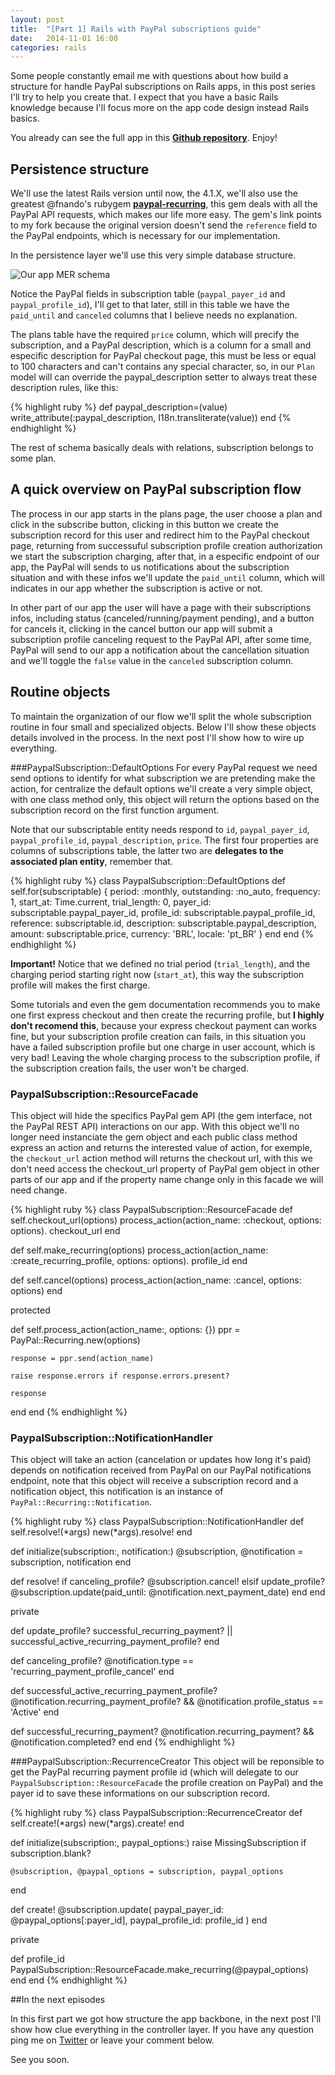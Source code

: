 ```yaml
---
layout: post
title:  "[Part 1] Rails with PayPal subscriptions guide"
date:   2014-11-01 16:00
categories: rails
---
```


Some people constantly email me with questions about how build a structure for handle PayPal subscriptions on Rails apps, in this post series I'll try to help you create that. I expect that you have a basic Rails knowledge because I'll focus more on the app code design instead Rails basics.

You already can see the full app in this **[Github repository](https://github.com/samuelsimoes/rails-paypal-subscriptions-sample)**. Enjoy!

## Persistence structure

We'll use the latest Rails version until now, the 4.1.X, we'll also use the greatest @fnando's rubygem **[paypal-recurring](https://github.com/samuelsimoes/paypal-recurring)**, this gem deals with all the PayPal API requests, which makes our life more easy. The gem's link points to my fork because the original version doesn't send the `reference` field to the PayPal endpoints, which is necessary for our implementation.

In the persistence layer we'll use this very simple database structure.

<div class="image-container">
  <img src="https://s3-us-west-2.amazonaws.com/samuel-blog/paypal-schema.png" alt="Our app MER schema" class="image-with-shadow half-image">
</div>

Notice the PayPal fields in subscription table (`paypal_payer_id` and `paypal_profile_id`), I'll get to that later, still in this table we have the `paid_until` and `canceled` columns that I believe needs no explanation.

The plans table have the required `price` column, which will precify the subscription, and a PayPal description, which is a column for a small and especific description for PayPal checkout page, this must be less or equal to 100 characters and can't contains any special character, so, in our `Plan` model will can override the paypal_description setter to always treat these description rules, like this:

{% highlight ruby %}
def paypal_description=(value)
  write_attribute(:paypal_description, I18n.transliterate(value))
end
{% endhighlight %}

The rest of schema basically deals with relations, subscription belongs to some plan.

## A quick overview on PayPal subscription flow

The process in our app starts in the plans page, the user choose a plan and click in the subscribe button, clicking in this button we create the subscription record for this user and redirect him to the PayPal checkout page, returning from successuful subscription profile creation authorization we start the subscription charging, after that, in a especific endpoint of our app, the PayPal will sends to us notifications about the subscription situation and with these infos we'll update the `paid_until` column, which will indicates in our app whether the subscription is active or not.

In other part of our app the user will have a page with their subscriptions infos, including status (canceled/running/payment pending), and a button for cancels it, clicking in the cancel button our app will submit a subscription profile canceling request to the PayPal API, after some time, PayPal will send to our app a notification about the cancellation situation and we'll toggle the `false` value in the `canceled` subscription column.

## Routine objects

To maintain the organization of our flow we'll split the whole subscription routine in four small and specialized objects. Below I'll show these objects details involved in the process. In the next post I'll show how to wire up everything.

###PaypalSubscription::DefaultOptions
For every PayPal request we need send options to identify for what subscription we are pretending make the action, for centralize the default options we'll create a very simple object, with one class method only, this object will return the options based on the subscription record on the first function argument.

Note that our subscriptable entity needs respond to `id`, `paypal_payer_id`, `paypal_profile_id`, `paypal_description`, `price`. The first four properties are columns of subscriptions table, the latter two are **delegates to the associated plan entity**, remember that.

{% highlight ruby %}
class PaypalSubscription::DefaultOptions
  def self.for(subscriptable)
    {
      period: :monthly,
      outstanding: :no_auto,
      frequency: 1,
      start_at: Time.current,
      trial_length: 0,
      payer_id: subscriptable.paypal_payer_id,
      profile_id: subscriptable.paypal_profile_id,
      reference: subscriptable.id,
      description: subscriptable.paypal_description,
      amount: subscriptable.price,
      currency: 'BRL',
      locale: 'pt_BR'
    }
  end
end
{% endhighlight %}

**Important!**
Notice that we defined no trial period (`trial_length`), and the charging period starting right now (`start_at`), this way the subscription profile will makes the first charge.

Some tutorials and even the gem documentation recommends you to make one first express checkout and then create the recurring profile, but **I highly don't recomend this**, because your express checkout payment can works fine, but your subscription profile creation can fails, in this situation you have a failed subscription profile but one charge in user account, which is very bad! Leaving the whole charging process to the subscription profile, if the subscription creation fails, the user won't be charged.

### PaypalSubscription::ResourceFacade
This object will hide the specifics PayPal gem API (the gem interface, not the PayPal REST API) interactions on our app. With this object we'll no longer need instanciate the gem object and each public class method express an action and returns the interested value of action, for exemple, the `checkout_url` action method will returns the checkout url, with this we don't need access the checkout_url property of PayPal gem object in other parts of our app and if the property name change only in this facade we will need change.

{% highlight ruby %}
class PaypalSubscription::ResourceFacade
  def self.checkout_url(options)
    process_action(action_name: :checkout, options: options).
      checkout_url
  end

  def self.make_recurring(options)
    process_action(action_name: :create_recurring_profile, options: options).
      profile_id
  end

  def self.cancel(options)
    process_action(action_name: :cancel, options: options)
  end

  protected

  def self.process_action(action_name:, options: {})
    ppr = PayPal::Recurring.new(options)

    response = ppr.send(action_name)

    raise response.errors if response.errors.present?

    response
  end
end
{% endhighlight %}

### PaypalSubscription::NotificationHandler

This object will take an action (cancelation or updates how long it's paid) depends on notification received from PayPal on our PayPal notifications endpoint, note that this object will receive a subscription record and a notification object, this notification is an instance of `PayPal::Recurring::Notification`.

{% highlight ruby %}
class PaypalSubscription::NotificationHandler
  def self.resolve!(*args)
    new(*args).resolve!
  end

  def initialize(subscription:, notification:)
    @subscription, @notification = subscription, notification
  end

  def resolve!
    if canceling_profile?
      @subscription.cancel!
    elsif update_profile?
      @subscription.update(paid_until: @notification.next_payment_date)
    end
  end

  private

  def update_profile?
    successful_recurring_payment? ||
      successful_active_recurring_payment_profile?
  end

  def canceling_profile?
    @notification.type == 'recurring_payment_profile_cancel'
  end

  def successful_active_recurring_payment_profile?
    @notification.recurring_payment_profile? && @notification.profile_status == 'Active'
  end

  def successful_recurring_payment?
    @notification.recurring_payment? && @notification.completed?
  end
end
{% endhighlight %}

###PaypalSubscription::RecurrenceCreator
This object will be reponsible to get the PayPal recurring payment profile id (which will delegate to our `PaypalSubscription::ResourceFacade` the profile creation on PayPal) and the payer id to save these informations on our subscription record.

{% highlight ruby %}
class PaypalSubscription::RecurrenceCreator
  def self.create!(*args)
    new(*args).create!
  end

  def initialize(subscription:, paypal_options:)
    raise MissingSubscription if subscription.blank?

    @subscription, @paypal_options = subscription, paypal_options
  end

  def create!
    @subscription.update(
      paypal_payer_id: @paypal_options[:payer_id],
      paypal_profile_id: profile_id
    )
  end

  private

  def profile_id
    PaypalSubscription::ResourceFacade.make_recurring(@paypal_options)
  end
end
{% endhighlight %}

##In the next episodes

In this first part we got how structure the app backbone, in the next post I'll show how clue everything in the controller layer. If you have any question ping me on [Twitter](http://twitter.com/samuelsimoes) or leave your comment below.

See you soon.
